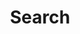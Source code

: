 ---
title: "Search"
slug: "search"
layout: "search"
outputs:
    - html
    - json
menu:
    main:
        weight: 3
        name: "搜索"
        params: 
            icon: search
---